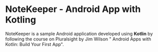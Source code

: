 # NoteKeeper - Android App with Kotling

NoteKeeper is a sample Android application developed using **Kotlin** by following the course on Pluralsight by Jim Wilson "
Android Apps with Kotlin: Build Your First App".
